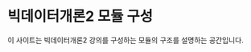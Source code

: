 # 빅데이터개론2 모듈 구성 

이 사이트는 빅데이터개론2 강의를 구성하는 모듈의 구조를 설명하는 공간입니다.

[Jekyll]: https://jekyllrb.com
[Just the Docs]: https://just-the-docs.github.io/just-the-docs/
[GitHub Pages]: https://docs.github.com/en/pages
[Bundler]: https://bundler.io
[use this template]: https://github.com/just-the-docs/just-the-docs-template/generate
[`jekyll-default-layout`]: https://github.com/benbalter/jekyll-default-layout
[`jekyll-seo-tag`]: https://jekyll.github.io/jekyll-seo-tag
